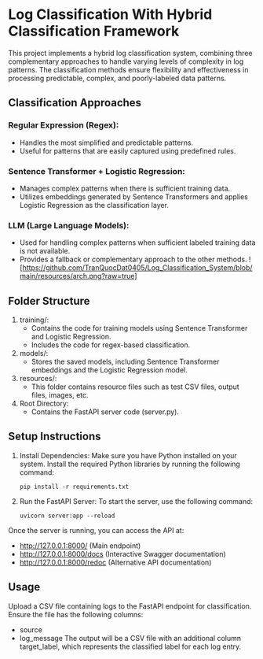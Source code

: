 # Log Classification With Hybrid Classification Framework
This project implements a hybrid log classification system, combining three complementary approaches to handle varying levels of complexity in log patterns. The classification methods ensure flexibility and effectiveness in processing predictable, complex, and poorly-labeled data patterns.
## Classification Approaches
### Regular Expression (Regex):
- Handles the most simplified and predictable patterns.
- Useful for patterns that are easily captured using predefined rules.
### Sentence Transformer + Logistic Regression:
- Manages complex patterns when there is sufficient training data.
- Utilizes embeddings generated by Sentence Transformers and applies Logistic Regression as the classification layer.
### LLM (Large Language Models):
- Used for handling complex patterns when sufficient labeled training data is not available.
- Provides a fallback or complementary approach to the other methods.
![https://github.com/TranQuocDat0405/Log_Classification_System/blob/main/resources/arch.png?raw=true]
## Folder Structure
1. training/:
   - Contains the code for training models using Sentence Transformer and Logistic Regression.
   - Includes the code for regex-based classification.
2. models/:
   - Stores the saved models, including Sentence Transformer embeddings and the Logistic Regression model.
3. resources/:
   - This folder contains resource files such as test CSV files, output files, images, etc.
4. Root Directory:
   - Contains the FastAPI server code (server.py).

## Setup Instructions
1. Install Dependencies: Make sure you have Python installed on your system. Install the required Python libraries by running the following command:
   ```
   pip install -r requirements.txt
   ```
3. Run the FastAPI Server: To start the server, use the following command:
   ```
   uvicorn server:app --reload
   ```
Once the server is running, you can access the API at:
- http://127.0.0.1:8000/ (Main endpoint)
- http://127.0.0.1:8000/docs (Interactive Swagger documentation)
- http://127.0.0.1:8000/redoc (Alternative API documentation)

## Usage
Upload a CSV file containing logs to the FastAPI endpoint for classification. Ensure the file has the following columns:
* source
* log_message
The output will be a CSV file with an additional column target_label, which represents the classified label for each log entry.

